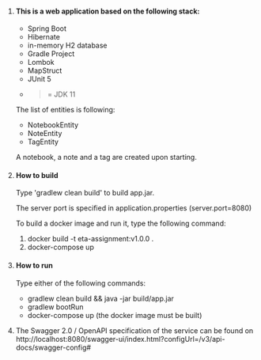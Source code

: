 1. #### This is a web application based on the following stack:
    - Spring Boot
    - Hibernate
    - in-memory H2 database
    - Gradle Project
    - Lombok
    - MapStruct
    - JUnit 5
    - >= JDK 11

   The list of entities is following:
    - NotebookEntity
    - NoteEntity
    - TagEntity

   A notebook, a note and a tag are created upon starting.

2. #### How to build

   Type 'gradlew clean build' to build app.jar.

   The server port is specified in application.properties (server.port=8080)

   To build a docker image and run it, type the following command:
   1. docker build -t eta-assignment:v1.0.0 .
   2. docker-compose up

3. #### How to run

   Type either of the following commands:
    -  gradlew clean build && java -jar build/app.jar
    -  gradlew bootRun
    -  docker-compose up  (the docker image must be built)

4. The Swagger 2.0 / OpenAPI specification of the service can be found on http://localhost:8080/swagger-ui/index.html?configUrl=/v3/api-docs/swagger-config#


